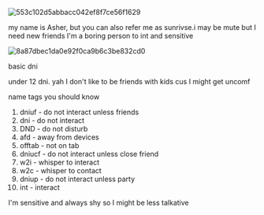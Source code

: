 

![553c102d5abbacc042ef8f7ce56f1629](https://github.com/sunrivse/sunrivse/assets/167609620/ea0cdfac-5af6-4e89-b305-4e35810db868)



my name is Asher, but you can also refer me as sunrivse.i may be mute but I need new friends
 I'm a boring person to int and sensitive


![8a87dbec1da0e92f0ca9b6c3be832cd0](https://github.com/sunrivse/sunrivse/assets/167609620/a2266b44-1dc9-42dd-a79b-bb74be931024)

 
 basic dni 

under 12 dni. yah I don't like to be friends with kids cus I might get uncomf

 name tags you should know

1. dniuf - do not interact unless friends 
2. dni  - do not interact 
3. DND - do not disturb 
4. afd - away from devices
5. offtab - not on tab
6. dniucf - do not interact unless close friend
7. w2i - whisper to interact 
8. w2c - whisper to contact 
9. dniup - do not interact unless party
10. int - interact 


I'm sensitive and always shy so I might be less talkative 